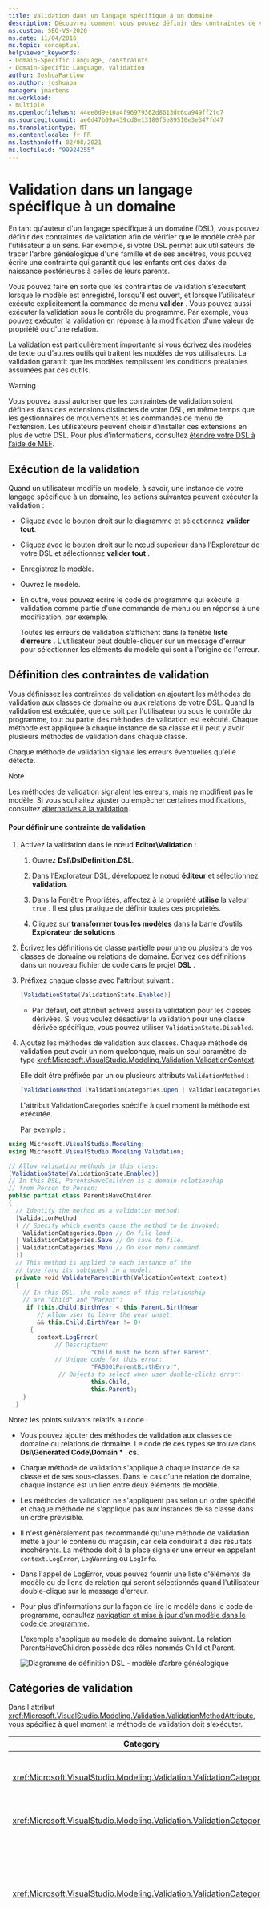 ```yaml
---
title: Validation dans un langage spécifique à un domaine
description: Découvrez comment vous pouvez définir des contraintes de validation pour vérifier que le modèle créé par l’utilisateur est explicite.
ms.custom: SEO-VS-2020
ms.date: 11/04/2016
ms.topic: conceptual
helpviewer_keywords:
- Domain-Specific Language, constraints
- Domain-Specific Language, validation
author: JoshuaPartlow
ms.author: joshuapa
manager: jmartens
ms.workload:
- multiple
ms.openlocfilehash: 44ee0d9e10a4f96979362d8613dc6ca949ff2fd7
ms.sourcegitcommit: ae6d47b09a439cd0e13180f5e89510e3e347fd47
ms.translationtype: MT
ms.contentlocale: fr-FR
ms.lasthandoff: 02/08/2021
ms.locfileid: "99924255"
---
```

# <a name="validation-in-a-domain-specific-language"></a>Validation dans un langage spécifique à un domaine
En tant qu'auteur d'un langage spécifique à un domaine (DSL), vous pouvez définir des contraintes de validation afin de vérifier que le modèle créé par l'utilisateur a un sens. Par exemple, si votre DSL permet aux utilisateurs de tracer l'arbre généalogique d'une famille et de ses ancêtres, vous pouvez écrire une contrainte qui garantit que les enfants ont des dates de naissance postérieures à celles de leurs parents.

 Vous pouvez faire en sorte que les contraintes de validation s’exécutent lorsque le modèle est enregistré, lorsqu’il est ouvert, et lorsque l’utilisateur exécute explicitement la commande de menu **valider** . Vous pouvez aussi exécuter la validation sous le contrôle du programme. Par exemple, vous pouvez exécuter la validation en réponse à la modification d'une valeur de propriété ou d'une relation.

 La validation est particulièrement importante si vous écrivez des modèles de texte ou d’autres outils qui traitent les modèles de vos utilisateurs. La validation garantit que les modèles remplissent les conditions préalables assumées par ces outils.

> [!WARNING]
> Vous pouvez aussi autoriser que les contraintes de validation soient définies dans des extensions distinctes de votre DSL, en même temps que les gestionnaires de mouvements et les commandes de menu de l'extension. Les utilisateurs peuvent choisir d'installer ces extensions en plus de votre DSL. Pour plus d’informations, consultez [étendre votre DSL à l’aide de MEF](../modeling/extend-your-dsl-by-using-mef.md).

## <a name="running-validation"></a>Exécution de la validation
 Quand un utilisateur modifie un modèle, à savoir, une instance de votre langage spécifique à un domaine, les actions suivantes peuvent exécuter la validation :

- Cliquez avec le bouton droit sur le diagramme et sélectionnez **valider tout**.

- Cliquez avec le bouton droit sur le nœud supérieur dans l’Explorateur de votre DSL et sélectionnez **valider tout** .

- Enregistrez le modèle.

- Ouvrez le modèle.

- En outre, vous pouvez écrire le code de programme qui exécute la validation comme partie d'une commande de menu ou en réponse à une modification, par exemple.

  Toutes les erreurs de validation s’affichent dans la fenêtre **liste d’erreurs** . L'utilisateur peut double-cliquer sur un message d'erreur pour sélectionner les éléments du modèle qui sont à l'origine de l'erreur.

## <a name="defining-validation-constraints"></a>Définition des contraintes de validation
 Vous définissez les contraintes de validation en ajoutant les méthodes de validation aux classes de domaine ou aux relations de votre DSL. Quand la validation est exécutée, que ce soit par l'utilisateur ou sous le contrôle du programme, tout ou partie des méthodes de validation est exécuté. Chaque méthode est appliquée à chaque instance de sa classe et il peut y avoir plusieurs méthodes de validation dans chaque classe.

 Chaque méthode de validation signale les erreurs éventuelles qu'elle détecte.

> [!NOTE]
> Les méthodes de validation signalent les erreurs, mais ne modifient pas le modèle. Si vous souhaitez ajuster ou empêcher certaines modifications, consultez [alternatives à la validation](#alternatives).

#### <a name="to-define-a-validation-constraint"></a>Pour définir une contrainte de validation

1. Activez la validation dans le nœud **Editor\Validation** :

   1. Ouvrez **Dsl\DslDefinition.DSL**.

   2. Dans l’Explorateur DSL, développez le nœud **éditeur** et sélectionnez **validation**.

   3. Dans la Fenêtre Propriétés, affectez à la propriété **utilise**  la valeur `true` . Il est plus pratique de définir toutes ces propriétés.

   4. Cliquez sur **transformer tous les modèles** dans la barre d’outils **Explorateur de solutions** .

2. Écrivez les définitions de classe partielle pour une ou plusieurs de vos classes de domaine ou relations de domaine. Écrivez ces définitions dans un nouveau fichier de code dans le projet **DSL** .

3. Préfixez chaque classe avec l'attribut suivant :

   ```csharp
   [ValidationState(ValidationState.Enabled)]
   ```

   - Par défaut, cet attribut activera aussi la validation pour les classes dérivées. Si vous voulez désactiver la validation pour une classe dérivée spécifique, vous pouvez utiliser `ValidationState.Disabled`.

4. Ajoutez les méthodes de validation aux classes. Chaque méthode de validation peut avoir un nom quelconque, mais un seul paramètre de type <xref:Microsoft.VisualStudio.Modeling.Validation.ValidationContext>.

    Elle doit être préfixée par un ou plusieurs attributs `ValidationMethod` :

   ```csharp
   [ValidationMethod (ValidationCategories.Open | ValidationCategories.Save | ValidationCategories.Menu ) ]
   ```

    L'attribut ValidationCategories spécifie à quel moment la méthode est exécutée.

   Par exemple :

```csharp
using Microsoft.VisualStudio.Modeling;
using Microsoft.VisualStudio.Modeling.Validation;

// Allow validation methods in this class:
[ValidationState(ValidationState.Enabled)]
// In this DSL, ParentsHaveChildren is a domain relationship
// from Person to Person:
public partial class ParentsHaveChildren
{
  // Identify the method as a validation method:
  [ValidationMethod
  ( // Specify which events cause the method to be invoked:
    ValidationCategories.Open // On file load.
  | ValidationCategories.Save // On save to file.
  | ValidationCategories.Menu // On user menu command.
  )]
  // This method is applied to each instance of the
  // type (and its subtypes) in a model:
  private void ValidateParentBirth(ValidationContext context)
  {
    // In this DSL, the role names of this relationship
    // are "Child" and "Parent":
     if (this.Child.BirthYear < this.Parent.BirthYear
        // Allow user to leave the year unset:
        && this.Child.BirthYear != 0)
      {
        context.LogError(
             // Description:
                       "Child must be born after Parent",
             // Unique code for this error:
                       "FAB001ParentBirthError",
              // Objects to select when user double-clicks error:
                       this.Child,
                       this.Parent);
    }
  }
```

 Notez les points suivants relatifs au code :

- Vous pouvez ajouter des méthodes de validation aux classes de domaine ou relations de domaine. Le code de ces types se trouve dans **Dsl\Generated Code\Domain \* . cs**.

- Chaque méthode de validation s'applique à chaque instance de sa classe et de ses sous-classes. Dans le cas d'une relation de domaine, chaque instance est un lien entre deux éléments de modèle.

- Les méthodes de validation ne s'appliquent pas selon un ordre spécifié et chaque méthode ne s'applique pas aux instances de sa classe dans un ordre prévisible.

- Il n'est généralement pas recommandé qu'une méthode de validation mette à jour le contenu du magasin, car cela conduirait à des résultats incohérents. La méthode doit à la place signaler une erreur en appelant `context.LogError`, `LogWarning` ou `LogInfo`.

- Dans l'appel de LogError, vous pouvez fournir une liste d'éléments de modèle ou de liens de relation qui seront sélectionnés quand l'utilisateur double-clique sur le message d'erreur.

- Pour plus d’informations sur la façon de lire le modèle dans le code de programme, consultez [navigation et mise à jour d’un modèle dans le code de programme](../modeling/navigating-and-updating-a-model-in-program-code.md).

  L'exemple s'applique au modèle de domaine suivant. La relation ParentsHaveChildren possède des rôles nommés Child et Parent.

  ![Diagramme de définition DSL &#45; modèle d’arbre généalogique](../modeling/media/familyt_person.png)

## <a name="validation-categories"></a>Catégories de validation
 Dans l'attribut <xref:Microsoft.VisualStudio.Modeling.Validation.ValidationMethodAttribute>, vous spécifiez à quel moment la méthode de validation doit s'exécuter.

|Category|Exécution|
|-|-|
|<xref:Microsoft.VisualStudio.Modeling.Validation.ValidationCategories>|Lorsque l'utilisateur appelle la commande de menu Valider.|
|<xref:Microsoft.VisualStudio.Modeling.Validation.ValidationCategories>|Lorsque le fichier de modèle est ouvert.|
|<xref:Microsoft.VisualStudio.Modeling.Validation.ValidationCategories>|Lorsque le fichier est enregistré. S'il y a des erreurs de validation, l'utilisateur se voit offrir la possibilité d'annuler l'opération d'enregistrement.|
|<xref:Microsoft.VisualStudio.Modeling.Validation.ValidationCategories>|Lorsque le fichier est enregistré. S'il y a des erreurs provenant des méthodes de la catégorie, l'utilisateur est prévenu qu'il peut ne pas être possible de rouvrir le fichier.<br /><br /> Utilisez cette catégorie pour les méthodes de validation qui testent la présence de noms ou ID dupliqués, ou autres conditions susceptibles de produire des erreurs de chargement.|
|<xref:Microsoft.VisualStudio.Modeling.Validation.ValidationCategories>|Lorsque la méthode ValidateCustom est appelée. Les validations de cette catégorie ne peuvent être appelées qu'à partir du code de programme.<br /><br /> Pour plus d’informations, consultez [catégories de validation personnalisées](#custom).|

## <a name="where-to-place-validation-methods"></a>Où placer les méthodes de validation
 Vous pouvez souvent obtenir le même effet en plaçant une méthode de validation sur un type différent. Par exemple, vous pouvez ajouter une méthode à la classe Person au lieu de la relation ParentsHaveChildren et procéder à son itération à travers les liens :

```
[ValidationState(ValidationState.Enabled)]
public partial class Person
{[ValidationMethod
 ( ValidationCategories.Open
 | ValidationCategories.Save
 | ValidationCategories.Menu
 )
]
  private void ValidateParentBirth(ValidationContext context)
  {
    // Iterate through ParentHasChildren links:
    foreach (Person parent in this.Parents)
    {
        if (this.BirthYear <= parent.BirthYear)
        { ...
```

 **Regroupement des contraintes de validation.**  Pour appliquer la validation dans un ordre prévisible, définissez une méthode de validation unique sur une classe propriétaire, telle que l'élément racine de votre modèle. Cette technique permet aussi de regrouper plusieurs rapports d'erreur au sein d'un seul message.

 L'inconvénient est que la méthode combinée est moins facile à gérer et que les contraintes doivent toutes avoir les mêmes `ValidationCategories`. Il est donc recommandé que vous conserviez chaque contrainte dans une méthode distincte si possible.

 **Passage des valeurs dans le cache du contexte.**  Le paramètre de contexte dispose d'un dictionnaire dans lequel vous pouvez placer des valeurs arbitraires. Le dictionnaire demeure pendant la durée de l'exécution de la validation. Une méthode de validation particulière peut, par exemple, conserver le nombre d'erreurs dans le contexte et l'utiliser pour éviter que la fenêtre d'erreurs ne déborde sous les messages répétés. Par exemple :

```csharp
List<ParentsHaveChildren> erroneousLinks;
if (!context.TryGetCacheValue("erroneousLinks", out erroneousLinks))
erroneousLinks = new List<ParentsHaveChildren>();
erroneousLinks.Add(this);
context.SetCacheValue("erroneousLinks", erroneousLinks);
if (erroneousLinks.Count < 5) { context.LogError( ... ); }
```

## <a name="validation-of-multiplicities"></a>Validation des multiplicités
 Les méthodes de validation pour vérifier la multiplicité minimale sont automatiquement générées pour votre DSL. Le code est écrit dans **Dsl\Generated Code\MultiplicityValidation.cs**. Ces méthodes prennent effet lorsque vous activez la validation dans le nœud **Editor\Validation** dans l’Explorateur DSL.

 Si vous définissez la multiplicité d'un rôle d'une relation de domaine sur 1..* ou 1..1, mais que l'utilisateur ne crée pas le lien de cette relation, un message d'erreur de validation s'affiche.

 Par exemple, si votre DSL a des classes Person et Town et une relation PersonLivesInTown avec une relation **1.. \\** * dans le rôle ville, un message d’erreur s’affiche pour chaque personne qui n’a pas de ville.

## <a name="running-validation-from-program-code"></a>Exécution de la validation à partir du code de programme
 Vous pouvez exécuter la validation en accédant à un ValidationController ou en en créant un. Si vous souhaitez que les erreurs soient affichées à l’utilisateur dans la fenêtre d’erreur, utilisez l’ValidationController joint au DocData de votre diagramme. Par exemple, si vous écrivez une commande de menu, `CurrentDocData.ValidationController` est disponible dans la classe de l'ensemble de commandes :

```csharp
using Microsoft.VisualStudio.Modeling;
using Microsoft.VisualStudio.Modeling.Validation;
using Microsoft.VisualStudio.Modeling.Shell;
...
partial class MyLanguageCommandSet
{
  private void OnMenuMyContextMenuCommand(object sender, EventArgs e)
  {
   ValidationController controller = this.CurrentDocData.ValidationController;
...
```

 Pour plus d’informations, consultez [Comment : ajouter une commande au menu contextuel](../modeling/how-to-add-a-command-to-the-shortcut-menu.md).

 Vous pouvez aussi créer un contrôleur de validation distinct et gérer les erreurs vous-même. Par exemple :

```csharp
using Microsoft.VisualStudio.Modeling;
using Microsoft.VisualStudio.Modeling.Validation;
using Microsoft.VisualStudio.Modeling.Shell;
...
Store store = ...;
VsValidationController validator = new VsValidationController(s);
// Validate all elements in the Store:
if (!validator.Validate(store, ValidationCategories.Save))
{
  // Deal with errors:
  foreach (ValidationMessage message in validator.ValidationMessages) { ... }
}
```

## <a name="running-validation-when-a-change-occurs"></a>Exécution de la validation quand une modification intervient
 Si vous voulez vous assurer que l'utilisateur est immédiatement averti si le modèle devient non valide, vous pouvez définir un événement de magasin qui exécute la validation. Pour plus d’informations sur les événements de stockage, consultez [gestionnaires d’événements propager les modifications à l’extérieur du modèle](../modeling/event-handlers-propagate-changes-outside-the-model.md).

 En plus du code de validation, ajoutez un fichier de code personnalisé à votre projet **DslPackage** , avec du contenu similaire à l’exemple suivant. Ce code utilise le `ValidationController` attaché au document. Ce contrôleur affiche les erreurs de validation dans la liste d’erreurs de Visual Studio.

```csharp
using System;
using System.Linq;
using Microsoft.VisualStudio.Modeling;
using Microsoft.VisualStudio.Modeling.Validation;
namespace Company.FamilyTree
{
  partial class FamilyTreeDocData // Change name to your DocData.
  {
    // Register the store event handler:
    protected override void OnDocumentLoaded()
    {
      base.OnDocumentLoaded();
      DomainClassInfo observedLinkInfo = this.Store.DomainDataDirectory
         .FindDomainClass(typeof(ParentsHaveChildren));
      DomainClassInfo observedClassInfo = this.Store.DomainDataDirectory
         .FindDomainClass(typeof(Person));
      EventManagerDirectory events = this.Store.EventManagerDirectory;
      events.ElementAdded
         .Add(observedLinkInfo, new EventHandler<ElementAddedEventArgs>(ParentLinkAddedHandler));
      events.ElementDeleted.Add(observedLinkInfo, new EventHandler<ElementDeletedEventArgs>(ParentLinkDeletedHandler));
      events.ElementPropertyChanged.Add(observedClassInfo, new EventHandler<ElementPropertyChangedEventArgs>(BirthDateChangedHandler));
    }
    // Handler will be called after transaction that creates a link:
    private void ParentLinkAddedHandler(object sender,
                                ElementAddedEventArgs e)
    {
      this.ValidationController.Validate(e.ModelElement,
           ValidationCategories.Save);
    }
    // Called when a link is deleted:
    private void ParentLinkDeletedHandler(object sender,
                                ElementDeletedEventArgs e)
    {
      // Don't apply validation to a deleted item!
      // - Validate store to refresh the error list.
      this.ValidationController.Validate(this.Store,
           ValidationCategories.Save);
    }
    // Called when any property of a Person element changes:
    private void BirthDateChangedHandler(object sender,
                      ElementPropertyChangedEventArgs e)
    {
      Person person = e.ModelElement as Person;
      // Not interested in changes in other properties:
      if (e.DomainProperty.Id != Person.BirthYearDomainPropertyId)
          return;

      // Validate all parent links to and from the person:
      this.ValidationController.Validate(
        ParentsHaveChildren.GetLinksToParents(person)
        .Concat(ParentsHaveChildren.GetLinksToChildren(person))
        , ValidationCategories.Save);
    }
  }
}
```

 Les gestionnaires sont aussi appelés après les opérations Annuler ou Rétablir qui affectent les liens ou les éléments.

## <a name="custom-validation-categories"></a><a name="custom"></a> Catégories de validation personnalisées
 En plus des catégories de validation standard, telles que Menu ou Ouvrir, vous pouvez définir vos propres catégories. Vous pouvez invoquer ces catégories à partir du code de programme. L'utilisateur ne peut pas les appeler directement.

 Une utilisation classique des catégories personnalisées consiste à définir une catégorie qui teste si le modèle satisfait aux conditions préalables d'un outil particulier.

 Pour ajouter une méthode de validation à une catégorie particulière, préfixez-la à l'aide d'un attribut comme suit :

```csharp
[ValidationMethod(CustomCategory = "PreconditionsForGeneratePartsList")]
[ValidationMethod(ValidationCategory.Menu)]
private void TestForCircularLinks(ValidationContext context)
{...}
```

> [!NOTE]
> Vous pouvez préfixer une méthode avec autant d'attributs `[ValidationMethod()]` que vous le souhaitez. Vous pouvez ajouter une méthode aussi bien aux catégories personnalisées qu'aux catégories standard.

 Pour appeler une validation personnalisée :

```csharp

// Invoke all validation methods in a custom category:
validationController.ValidateCustom
  (store, // or a list of model elements
   "PreconditionsForGeneratePartsList");
```

## <a name="alternatives-to-validation"></a><a name="alternatives"></a> Alternatives à la validation
 Les contraintes de validation signalent les erreurs, mais ne modifient pas le modèle. Si, à la place, vous voulez empêcher que le modèle ne devienne non valide, vous pouvez utiliser d'autres techniques.

 Cependant, ces techniques ne sont pas recommandées. Il est généralement préférable de laisser l'utilisateur décider de la façon dont un modèle non valide doit être corrigé.

 **Ajustez la modification pour rétablir la validité du modèle.**  Par exemple, si l'utilisateur définit une propriété au-dessus du maximum autorisé, vous pouvez réinitialiser la propriété à sa valeur maximale. Pour ce faire, définissez une règle. Pour plus d’informations, consultez [règles de propagation des modifications dans le modèle](../modeling/rules-propagate-changes-within-the-model.md).

 **Annulez la transaction en cas de modification non valide.** Vous pouvez également définir une règle à cet effet, mais dans certains cas, il est possible de substituer un gestionnaire de propriétés **OnValueChanging ()**, ou de substituer une méthode telle que `OnDeleted().` pour restaurer une transaction, utilisez `this.Store.TransactionManager.CurrentTransaction.Rollback().` pour plus d’informations, consultez [gestionnaires de modification de valeur de propriété de domaine](../modeling/domain-property-value-change-handlers.md).

> [!WARNING]
> Assurez-vous que l'utilisateur sache que la modification a été ajustée ou annulée. Par exemple, utilisez `System.Windows.Forms.MessageBox.Show("message").`

## <a name="see-also"></a>Voir aussi

- [Navigation et mise à jour d’un modèle dans le code de programme](../modeling/navigating-and-updating-a-model-in-program-code.md)
- [Propagation de modifications en dehors du modèle par des gestionnaires d'événements](../modeling/event-handlers-propagate-changes-outside-the-model.md)
